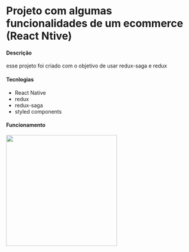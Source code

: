 <h1> Projeto com algumas funcionalidades de um ecommerce (React Ntive) </h1>

<h4> Descrição </h4>

<p>  esse projeto foi criado com o objetivo de usar redux-saga e redux </p>

<h4> Tecnlogias </h4>

<ul>
  <li> React Native </li>
  <li> redux </li>
  <li> redux-saga </li>
  <li> styled components </li>
</ul>

<h4> Funcionamento </h4>

<img src="https://media.giphy.com/media/L3dJl25v0Gu8fLXM0g/giphy.gif" width="300" />
